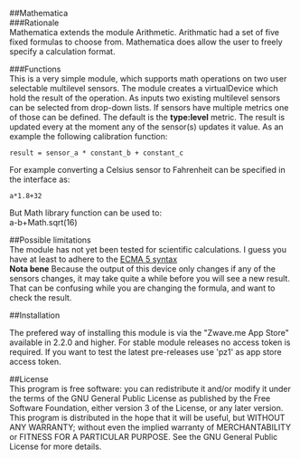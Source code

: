 ##Mathematica    
###Rationale    
Mathematica extends the module Arithmetic. Arithmatic had a set of five fixed formulas to choose from. Mathematica does allow the user to freely specify a calculation format. 

###Functions    
This is a very simple module, which supports math operations on two user selectable multilevel sensors. 
The module creates a virtualDevice which hold the result of the operation. As inputs two existing multilevel sensors can be selected from drop-down lists. If sensors have multiple metrics one of those can be defined. The default is the **type:level** metric. The result is updated every at the moment any of the sensor(s) updates it value. As an example the following calibration function:      

```
result = sensor_a * constant_b + constant_c      
```
For example converting a Celsius sensor to Fahrenheit can be specified in the interface as:    
```     
a*1.8+32 
```     
But Math library function can be used to:      
a-b+Math.sqrt(16)      

##Possible limitations      
The module has not yet been tested for scientific calculations. I guess you have at least to adhere to the [ECMA 5 syntax](http://www.ecma-international.org/ecma-262/5.1/#sec-15.8)    
**Nota bene** Because the output of this device only changes if any of the sensors changes, it may take quite a while before you will see a new result. That can be confusing while you are changing the formula, and want to check the result.      

##Installation

The prefered way of installing this module is via the "Zwave.me App Store" available in 2.2.0 and higher. For stable module releases no access token is required. If you want to test the latest pre-releases use 'pz1' as app store access token.

##License    
This program is free software: you can redistribute it and/or modify it under the terms of the GNU General Public License as published by the Free Software Foundation, either version 3 of the License, or any later version.    
This program is distributed in the hope that it will be useful, but WITHOUT ANY WARRANTY; without even the implied warranty of MERCHANTABILITY or FITNESS FOR A PARTICULAR PURPOSE. See the GNU General Public License for more details.    
